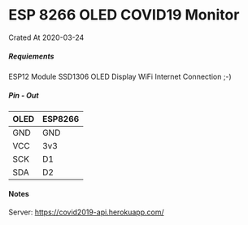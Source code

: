 # ESP 8266 OLED COVID19 Monitor
Crated At 2020-03-24

##### Requiements
ESP12 Module
SSD1306 OLED Display
WiFi Internet Connection ;-)

##### Pin - Out
|OLED|ESP8266|
|--------|-------|
|GND| GND |
|VCC|3v3|
|SCK|D1|
|SDA|D2|

#### Notes
Server: https://covid2019-api.herokuapp.com/
